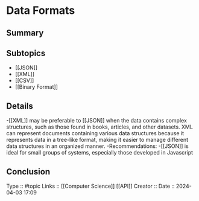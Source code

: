 # Data Formats

## Summary

## Subtopics
- [[JSON]]
- [[XML]]
- [[CSV]]
- [[Binary Format]]
## Details
-[[XML]] may be preferable to [[JSON]] when the data contains complex structures, such as those found in books, articles, and other datasets. XML can represent documents containing various data structures because it represents data in a tree-like format, making it easier to manage different data structures in an organized manner.
-Recommendations:
	-[[JSON]] is ideal for small groups of systems, especially those developed in Javascript
## Conclusion


Type :: #topic
Links :: [[Computer Science]] [[API]]
Creator ::
Date ::  2024-04-03 17:09